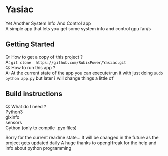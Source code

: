 # Yasiac
Yet Another System Info And Control app                                                                                         
A simple app that lets you get some system info and control gpu fan/s                                                                                                                                                                                                                                                                                                       

## Getting Started
Q: How to get a copy of this project ?                                                                                       
A: ```git clone  https://github.com/RubixPower/Yasiac.git```                                                                                       
Q: How to run this app ?                                                                                                        
A: At the current state of the app you can execute/run it with just doing ```sudo python app.py``` but later i will change things a little of                                                                                                                                                                                                            
##  Build instructions                                                                                                                                                                                                                                                                                                             
Q: What do I need ?                                                                                                                                                                                                                                                                                                                                                                                                                                                                                                                                                                                                                                    
Python3                                                                                                                                                                                                                                                                                                                                                                                                                        
glxinfo                                                                                                                                                                                                                                                                                                                                                                                                                        
sensors                                                                                                                                                                                                                                                                                                                  
Cython (only to compile .pyx files)                                                                                                                                                                                                                                                                                                                  

Sorry for the current readme state... It will be changed in the future as the project gets updated daily 
A huge thanks to openglfreak for the help and info about python programming 
